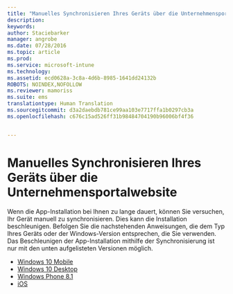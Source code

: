 ```yaml
---
title: "Manuelles Synchronisieren Ihres Geräts über die Unternehmensportalwebsite | Microsoft Intune"
description: 
keywords: 
author: Staciebarker
manager: angrobe
ms.date: 07/28/2016
ms.topic: article
ms.prod: 
ms.service: microsoft-intune
ms.technology: 
ms.assetid: ecd0628a-3c8a-4d6b-8985-1641dd24132b
ROBOTS: NOINDEX,NOFOLLOW
ms.reviewer: mamoriss
ms.suite: ems
translationtype: Human Translation
ms.sourcegitcommit: d3a2daebdb781ce99aa103e7717ffa1b0297cb3a
ms.openlocfilehash: c676c15ad526ff31b98484704190b96006bf4f36


---
```



# Manuelles Synchronisieren Ihres Geräts über die Unternehmensportalwebsite

Wenn die App-Installation bei Ihnen zu lange dauert, können Sie versuchen, Ihr Gerät manuell zu synchronisieren. Dies kann die Installation beschleunigen. Befolgen Sie die nachstehenden Anweisungen, die dem Typ Ihres Geräts oder der Windows-Version entsprechen, die Sie verwenden. Das Beschleunigen der App-Installation mithilfe der Synchronisierung ist nur mit den unten aufgelisteten Versionen möglich.

* [Windows 10 Mobile](sync-your-device-manually-windows.md#windows-10-mobile)
* [Windows 10 Desktop](sync-your-device-manually-windows.md#windows-10-desktop)
* [Windows Phone 8.1](sync-your-device-manually-windows.md#windows-phone-8-1)
* [iOS](sync-your-device-manually-ios.md)



<!--HONumber=Aug16_HO4-->



